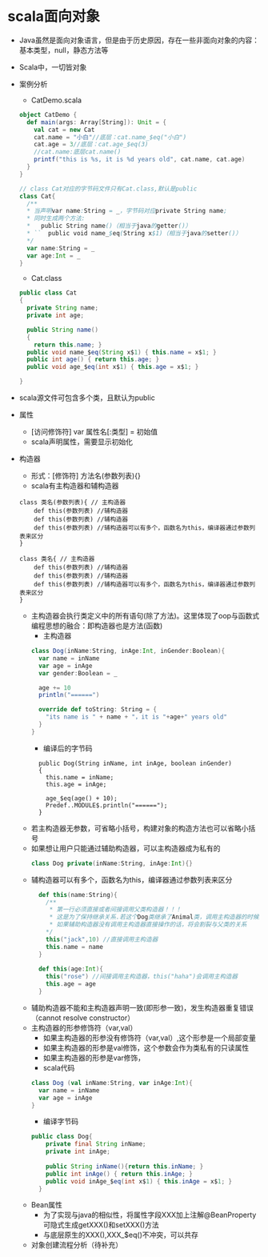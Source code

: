 # scala面向对象
- Java虽然是面向对象语言，但是由于历史原因，存在一些非面向对象的内容：基本类型，null，静态方法等
- Scala中，一切皆对象
- 案例分析
    - CatDemo.scala
    ```scala
    object CatDemo {
      def main(args: Array[String]): Unit = {
        val cat = new Cat
        cat.name = "小白"//底层：cat.name_$eq("小白")
        cat.age = 3//底层：cat.age_$eq(3)
        //cat.name:底层cat.name()
        printf("this is %s, it is %d years old", cat.name, cat.age)
      }
    }
    
    // class Cat对应的字节码文件只有Cat.class,默认是public
    class Cat{
      /**
      * 当声明var name:String = _，字节码对应private String name;
      * 同时生成两个方法:
      *   public String name()（相当于java的getter()）
      * ``  public void name_$eq(String x$1)（相当于java的setter()）
      */
      var name:String = _
      var age:Int = _
    }
    ```
    - Cat.class
    ```java
    public class Cat
    {
      private String name;
      private int age;
    
      public String name()
      {
        return this.name; } 
      public void name_$eq(String x$1) { this.name = x$1; } 
      public int age() { return this.age; } 
      public void age_$eq(int x$1) { this.age = x$1; }
    
    }
    ```
- scala源文件可包含多个类，且默认为public

- 属性
    - [访问修饰符] var 属性名[:类型] = 初始值
    - scala声明属性，需要显示初始化
    
- 构造器
    - 形式：[修饰符] 方法名(参数列表){}
    - scala有主构造器和辅构造器
    ```
    class 类名(参数列表){ // 主构造器
        def this(参数列表) //辅构造器
        def this(参数列表) //辅构造器
        def this(参数列表) //辅构造器可以有多个，函数名为this，编译器通过参数列表来区分
    }
    
    class 类名{ // 主构造器
        def this(参数列表) //辅构造器
        def this(参数列表) //辅构造器
        def this(参数列表) //辅构造器可以有多个，函数名为this，编译器通过参数列表来区分
    }
    ```
    - 主构造器会执行类定义中的所有语句(除了方法)。这里体现了oop与函数式编程思想的融合：即构造器也是方法(函数)
        - 主构造器
        ```scala
        class Dog(inName:String, inAge:Int, inGender:Boolean){
          var name = inName
          var age = inAge
          var gender:Boolean = _
        
          age += 10
          println("======")
        
          override def toString: String = {
            "its name is " + name + "，it is "+age+" years old"
          }
        }
        ```
        - 编译后的字节码
        ```
          public Dog(String inName, int inAge, boolean inGender)
          {
            this.name = inName;
            this.age = inAge;
        
            age_$eq(age() + 10);
            Predef..MODULE$.println("======");
          }
        ```
    - 若主构造器无参数，可省略小括号，构建对象的构造方法也可以省略小括号
    - 如果想让用户只能通过辅助构造器，可以主构造器成为私有的
        ```scala
        class Dog private(inName:String, inAge:Int){}
        ```
    - 辅构造器可以有多个，函数名为this，编译器通过参数列表来区分
        ```scala
          def this(name:String){
            /**
             * 第一行必须直接或者间接调用父类构造器！！！
             * 这是为了保持继承关系.若这个Dog类继承了Animal类，调用主构造器的时候会先调用父类构造器super(),保持继承关系
             * 如果辅助构造器没有调用主构造器直接操作的话，将会割裂与父类的关系
            */
            this("jack",10) //直接调用主构造器
            this.name = name
          }
          
          def this(age:Int){
            this("rose") //间接调用主构造器，this("haha")会调用主构造器
            this.age = age
          }
        ```
    - 辅助构造器不能和主构造器声明一致(即形参一致)，发生构造器重复错误（cannot resolve constructor）
    - 主构造器的形参修饰符（var,val）
        - 如果主构造器的形参没有修饰符（var,val）,这个形参是一个局部变量
        - 如果主构造器的形参是val修饰，这个参数会作为类私有的只读属性
        - 如果主构造器的形参是var修饰，
        - scala代码
        ```scala
        class Dog (val inName:String, var inAge:Int){
          var name = inName
          var age = inAge
        }
        ```
        - 编译字节码
        ```java
        public class Dog{
            private final String inName;
            private int inAge;
            
            public String inName(){return this.inName; } 
            public int inAge() { return this.inAge; } 
            public void inAge_$eq(int x$1) { this.inAge = x$1; } 
          }
        ```
    - Bean属性
        - 为了实现与java的相似性，将属性字段XXX加上注解@BeanProperty可隐式生成getXXX()和setXXX()方法
        - 与底层原生的XXX(),XXX_$eq()不冲突，可以共存
    - 对象创建流程分析（待补充）